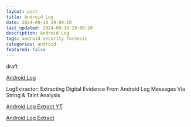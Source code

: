```yaml
---
layout: post
title: Android Log
date: 2024-09-10 19:00:10
last_updated: 2024-09-10 19:00:10
description: Android Log
tags: android security forensic
categories: android
featured: false
---
```


draft

[Android Log]:https://source.android.com/docs/core/tests/debug/understanding-logging?hl=de "https://source.android.com/docs/core/tests/debug/understanding-logging?hl=de"
[Android Log]

LogExtractor: Extracting Digital Evidence From Android Log Messages Via String & Taint Analysis

[Android Log Extract YT]:https://www.youtube.com/watch?v=-0Tm7Xu0Dzs "https://www.youtube.com/watch?v=-0Tm7Xu0Dzs"
[Android Log Extract YT]

[Android Log Extract]:https://www.forensicfocus.com/webinars/logextractor-extracting-digital-evidence-from-android-log-messages-via-string-taint-analysis/ "https://www.forensicfocus.com/webinars/logextractor-extracting-digital-evidence-from-android-log-messages-via-string-taint-analysis/"
[Android Log Extract]

